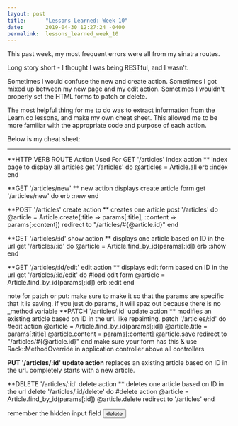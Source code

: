 ```yaml
---
layout: post
title:      "Lessons Learned: Week 10"
date:       2019-04-30 12:27:24 -0400
permalink:  lessons_learned_week_10
---
```


This past week, my most frequent errors were all from my sinatra routes. 

Long story short - I thought I was being RESTful, and I wasn't. 

Sometimes I would confuse the new and create action. 
Sometimes I got mixed up between my new page and my edit action.
Sometimes I wouldn't properly set the HTML forms to patch or delete. 

The most helpful thing for me to do was to extract information from the Learn.co lessons, and make my own cheat sheet.
This allowed me to be more familiar with the appropriate code and purpose of each action.

Below is my cheat sheet:

***

**HTTP VERB    ROUTE    Action    Used For
GET    '/articles'    index action   ** index page to display all articles
get '/articles' do
  @articles = Article.all
  erb :index
end

**GET        '/articles/new'       **   new action      displays create article form
get '/articles/new' do
  erb :new
end

**POST    '/articles'      create action  **  creates one article
post '/articles' do
  @article = Article.create(:title => params[:title], :content => params[:content])
  redirect to "/articles/#{@article.id}"
end

**GET        '/articles/:id'    show action    **  displays one article based on ID in the url
get '/articles/:id' do
  @article = Article.find_by_id(params[:id])
  erb :show
end

**GET    '/articles/:id/edit'    edit action   ** displays edit form based on ID in the url
get '/articles/:id/edit' do  #load edit form
    @article = Article.find_by_id(params[:id])
    erb :edit
  end

note for patch or put: make sure to make it so that the params are specific that it is saving. if you just do params,
it will spaz out because there is no _method variable
**PATCH    '/articles/:id'    update action **   modifies an existing article based on ID in the url. like repainting.
patch '/articles/:id' do #edit action
  @article = Article.find_by_id(params[:id])
  @article.title = params[:title]
  @article.content = params[:content]
  @article.save
  redirect to "/articles/#{@article.id}"
end
**<input id="hidden" type="hidden" name="_method" value="patch">**
make sure your form has this & use Rack::MethodOverride in application controller above all controllers

**PUT    '/articles/:id'    update action**    replaces an existing article based on ID in the url. completely starts with a new article.

**DELETE    '/articles/:id'    delete action **   deletes one article based on ID in the url
delete '/articles/:id/delete' do #delete action
  @article = Article.find_by_id(params[:id])
  @article.delete
  redirect to '/articles'
end

remember the hidden input field
**<input id="hidden" type="hidden" name="_method" value="delete">
  <input type="submit" value="delete">**
